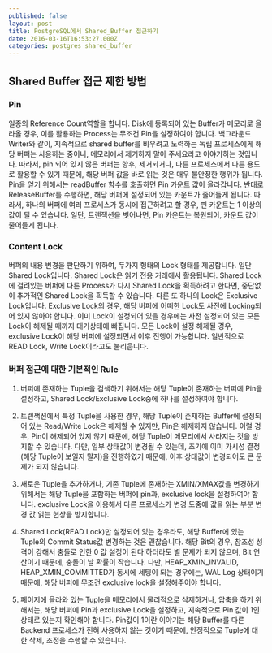 ```yaml
---
published: false
layout: post
title: PostgreSQL에서 Shared_Buffer 접근하기
date: 2016-03-16T16:53:27.000Z
categories: postgres shared_buffer
---
```


## Shared Buffer 접근 제한 방법

### Pin
일종의 Reference Count역할을 합니다. Disk에 등록되어 있는 Buffer가 메모리로 올라올 경우, 이를 활용하는 Process는 무조건 Pin을 설정하여야 합니다. 백그라운드 Writer와 같이, 지속적으로 shared buffer를 비우려고 노력하는 독립 프로세스에게 해당 버퍼는 사용하는 중이니, 메모리에서 제거하지 말아 주세요라고 이야기하는 것입니다. 따라서, pin 되어 있지 않은 버퍼는 향후, 제거되거나, 다른 프로세스에서 다른 용도로 활용할 수 있기 때문에, 해당 버퍼 값을 바로 읽는 것은 매우 불안정한 행위가 됩니다. Pin을 얻기 위해서는 readBuffer 함수를 호출하면 Pin 카운트 값이 올라갑니다. 반대로 ReleaseBuffer를 수행하면, 해당 버퍼에 설정되어 있는 카운트가 줄어들게 됩니다. 따라서, 하나의 버퍼에 여러 프로세스가 동시에 접근하려고 할 경우, 핀 카운트는 1 이상의 값이 될 수 있습니다. 
일단, 트랜잭션을 벗어나면, Pin 카운트는 복원되어, 카운트 값이 줄어들게 됩니다.

### Content Lock
버퍼의 내용 변경을 판단하기 위하여, 두가지 형태의 Lock 형태를 제공합니다. 일단 Shared Lock입니다. Shared Lock은 읽기 전용 거래에서 활용됩니다. Shared Lock에 걸려있는 버퍼에 다른 Process가 다시 Shared Lock을 획득하려고 한다면, 중단없이 추가적인 Shared Lock을 획득할 수 있습니다. 다른 또 하나의 Lock은 Exclusive Lock입니다. Exclusive Lock의 경우, 해당 버퍼에 어떠한 Lock도 사전에 Locking되어 있지 않아야 합니다. 이미 Lock이 설정되어 있을 경우에는 사전 설정되어 있는 모든 Lock이 해제될 때까지 대기상태에 빠집니다. 모든 Lock이 설정 해제될 경우, exclusive Lock이 해당 버퍼에 설정되면서 이후 진행이 가능합니다. 일반적으로 READ Lock, Write Lock이라고도 불리웁니다. 

### 버퍼 접근에 대한 기본적인 Rule

1. 버퍼에 존재하는 Tuple을 검색하기 위해서는 해당 Tuple이 존재하는 버퍼에 Pin을 설정하고, Shared Lock/Exclusive Lock중에 하나를 설정하여야 합니다. 

2. 트랜잭션에서 특정 Tuple을 사용한 경우, 해당 Tuple이 존재하는 Buffer에 설정되어 있는 Read/Write Lock은 해제할 수 있지만, Pin은 해제하지 않습니다. 이럴 경우, Pin이 해제되어 있지 않기 때문에, 해당 Tuple이 메모리에서 사라지는 것을 방지할 수 있습니다. 다만, 일부 상태값이 변경될 수 있는데, 초기에 이미 가시성 결정(해당 Tuple이 보일지 말지)을 진행하였기 때문에, 이후 상태값이 변경되어도 큰 문제가 되지 않습니다.

3. 새로운 Tuple을 추가하거나, 기존 Tuple에 존재하는 XMIN/XMAX값을 변경하기 위해서는 해당 Tuple을 포함하는 버퍼에 pin과, exclusive lock을 설정하여야 합니다. exclusive Lock을 이용해서 다른 프로세스가 변경 도중에 값을 읽는 부분 변경 값 읽는 현상을 방지합니다.

4. Shared Lock(READ Lock)만 설정되어 있는 경우라도, 해당 Buffer에 있는 Tuple의 Commit Status값 변경하는 것은 괜찮습니다. 해당 Bit의 경우, 참조성 성격이 강해서 충돌로 인한 0 값 설정이 된다 하더라도 별 문제가 되지 않으며, Bit 연산이기 때문에, 충돌이 날 확률이 작습니다. 다만, HEAP_XMIN_INVALID, HEAP_XMIN_COMMITTED가 동시에 세팅이 되는 경우에는, WAL Log 상태이기 때문에, 해당 버퍼에 무조건 exclusive lock을 설정해주어야 합니다. 

5. 페이지에 올라와 있는 Tuple을 메모리에서 물리적으로 삭제하거나, 압축을 하기 위해서는, 해당 버퍼에 Pin과 exclusive Lock을 설정하고, 지속적으로 Pin 값이 1인 상태로 있는지 확인해야 합니다. Pin값이 1이란 이야기는 해당 Buffer를 다른 Backend 프로세스가 전혀 사용하지 않는 것이기 때문에, 안정적으로 Tuple에 대한 삭제, 조정을 수행할 수 있습니다. 




